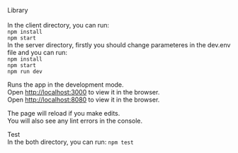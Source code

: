 Library<br />  
In the client directory, you can run:<br /> 
`npm install`<br /> 
`npm start` <br /> 
In the server directory, firstly you should change parameteres in the dev.env file and you can run:<br /> 
`npm install`<br /> 
`npm start`<br /> 
`npm run dev`<br /> 

Runs the app in the development mode.<br />
Open [http://localhost:3000](http://localhost:3000) to view it in the browser.<br /> 
Open [http://localhost:8080](http://localhost:8080) to view it in the browser.<br />

The page will reload if you make edits.<br />
You will also see any lint errors in the console.<br />

Test<br />
In the both directory, you can run:
`npm test`
